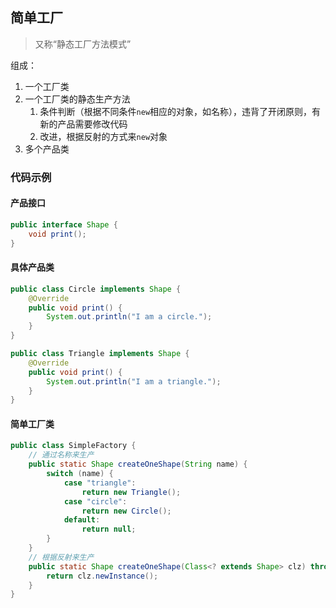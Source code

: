 ## 简单工厂
> 又称“静态工厂方法模式”

组成：
1. 一个工厂类
2. 一个工厂类的静态生产方法
	1. 条件判断（根据不同条件`new`相应的对象，如名称），违背了开闭原则，有新的产品需要修改代码
	2. 改进，根据反射的方式来`new`对象
3. 多个产品类

### 代码示例
#### 产品接口
```java
public interface Shape {
    void print();
}
```
#### 具体产品类
```java
public class Circle implements Shape {
    @Override
    public void print() {
        System.out.println("I am a circle.");
    }
}
```
```java
public class Triangle implements Shape {
    @Override
    public void print() {
        System.out.println("I am a triangle.");
    }
}
```
#### 简单工厂类
```java
public class SimpleFactory {
    // 通过名称来生产
    public static Shape createOneShape(String name) {
        switch (name) {
            case "triangle":
                return new Triangle();
            case "circle":
                return new Circle();
            default:
                return null;
        }
    }
    // 根据反射来生产
    public static Shape createOneShape(Class<? extends Shape> clz) throws Exception {
        return clz.newInstance();
    }
}
```
